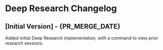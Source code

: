 # Deep Research Changelog

## [Initial Version] - {PR_MERGE_DATE}

Added initial Deep Research implementation, with a command to view prior research sessions.